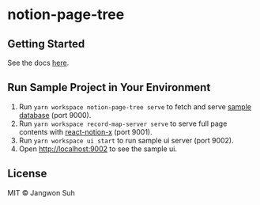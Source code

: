 # notion-page-tree

## Getting Started
See the docs [here](https://github.com/jan9won/notion-page-tree/tree/main/packages/notion-page-tree).

## Run Sample Project in Your Environment
1. Run `yarn workspace notion-page-tree serve` to fetch and serve [sample database](https://test-user.notion.site/2345a2ce3cdd48f183cca1f6d1ae25ca?v=e659156472034c76afc6b918a4467c4b) (port 9000).
2. Run `yarn workspace record-map-server serve` to serve full page contents with [react-notion-x](https://3.github.com/NotionX/react-notion-x) (port 9001).
3. Run `yarn workspace ui start` to run sample ui server (port 9002).
4. Open [http://localhost:9002](http://localhost:9002) to see the sample ui.

## License
MIT © Jangwon Suh
